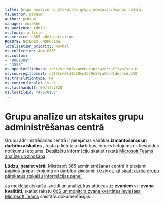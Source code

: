 ```yaml
---
title: Grupu analīze un atskaites grupu administrēšanas centrā
ms.author: pebaum
author: pebaum
manager: mnirkhe
ms.audience: Admin
ms.topic: article
ms.service: o365-administration
ROBOTS: NOINDEX, NOFOLLOW
localization_priority: Normal
ms.collection: Adm_O365
ms.custom:
- "9001501"
- "3558"
ms.openlocfilehash: 1e5f2529e0f7206ebac3b5ca2b5d9ff746f98916
ms.sourcegitcommit: c6692ce0fa1358ec3529e59ca0ecdfdea4cdc759
ms.translationtype: MT
ms.contentlocale: lv-LV
ms.lasthandoff: 09/14/2020
ms.locfileid: "47670155"
---
```

# <a name="teams-analytics-and-reports-in-the-teams-admin-center"></a>Grupu analīze un atskaites grupu administrēšanas centrā

Grupu administrēšanas centrā ir pieejamas vairākas **izmantošanas un darbību atskaites** , tostarp lietotāju darbības, ierīces lietojums un tiešraides notikumu lietojums. Detalizētu informāciju skatiet rakstā [Microsoft Teams analīze un ziņošana](https://docs.microsoft.com/microsoftteams/teams-analytics-and-reports/teams-reporting-reference).

**Lūdzu, ņemiet vērā:** Microsoft 365 administrēšanas centrā ir pieejami papildu grupu lietojuma un darbību ziņojumi. Uzziniet, [kā skatīt darba grupu pārskatus atskaišu informācijas panelī](https://docs.microsoft.com/microsoftteams/teams-activity-reports#how-to-view-the-teams-reports-in-the-reports-dashboard).

Ja meklējat atskaišu izveidi un analīzi, kas attiecas uz **zvaniem** vai **zvana kvalitāti**, skatiet rakstu [QoS un monitora zvana kvalitātes ieviešana Microsoft Teams](https://docs.microsoft.com/microsoftteams/monitor-call-quality-qos) saistītās dokumentācijas.

